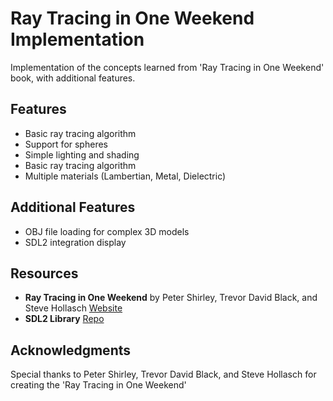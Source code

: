 # Ray Tracing in One Weekend Implementation

Implementation of the concepts learned from 'Ray Tracing in One Weekend' book, with additional features.

## Features

* Basic ray tracing algorithm
* Support for spheres
* Simple lighting and shading
* Basic ray tracing algorithm
* Multiple materials (Lambertian, Metal, Dielectric)
  
## Additional Features
* OBJ file loading for complex 3D models
* SDL2 integration display

## Resources

* **Ray Tracing in One Weekend** by Peter Shirley, Trevor David Black, and Steve Hollasch [Website](https://raytracing.github.io/books/RayTracingInOneWeekend.html)
* **SDL2 Library** [Repo](https://github.com/libsdl-org/SDL)

## Acknowledgments

Special thanks to Peter Shirley, Trevor David Black, and Steve Hollasch for creating the 'Ray Tracing in One Weekend'
